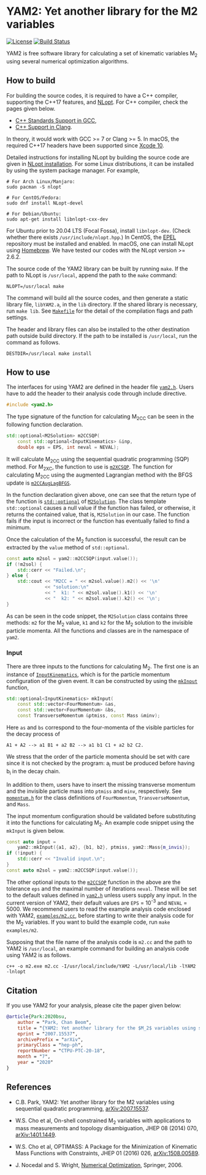 # YAM2: Yet another library for the M2 variables

[![License](https://img.shields.io/badge/License-BSD%203--Clause-blue.svg)](https://opensource.org/licenses/BSD-3-Clause)
[![Build Status](https://travis-ci.com/cbpark/YAM2.svg?branch=master)](https://travis-ci.com/cbpark/YAM2)

YAM2 is free software library for calculating a set of kinematic variables M<sub>2</sub> using several numerical optimization algorithms.

## How to build

For building the source codes, it is required to have a C++ compiler, supporting the C++17 features, and [NLopt](https://github.com/stevengj/nlopt). For C++ compiler, check the pages given below.

* [C++ Standards Support in GCC](https://gcc.gnu.org/projects/cxx-status.html),
* [C++ Support in Clang](https://clang.llvm.org/cxx_status.html).

In theory, it would work with GCC >= 7 or Clang >= 5. In macOS, the required C++17 headers have been supported since [Xcode 10](https://developer.apple.com/documentation/xcode-release-notes/xcode-10-release-notes).

Detailed instructions for installing NLopt by building the source code are given in [NLopt installation](https://nlopt.readthedocs.io/en/latest/NLopt_Installation/). For some Linux distributions, it can be installed by using the system package manager. For example,

```
# For Arch Linux/Manjaro:
sudo pacman -S nlopt

# For CentOS/Fedora:
sudo dnf install NLopt-devel

# For Debian/Ubuntu:
sudo apt-get install libnlopt-cxx-dev
```

For Ubuntu prior to 20.04 LTS (Focal Fossa), install `libnlopt-dev`. (Check whether there exists `/usr/include/nlopt.hpp`.) In CentOS, the [EPEL](https://fedoraproject.org/wiki/EPEL) repository must be installed and enabled. In macOS, one can install NLopt using [Homebrew](https://brew.sh/). We have tested our codes with the NLopt version >= 2.6.2.

The source code of the YAM2 library can be built by running `make`. If the path to NLopt is `/usr/local`, append the path to the `make` command:

```
NLOPT=/usr/local make
```

The command will build all the source codes, and then generate a static library file, `libYAM2.a`, in the `lib` directory. If the shared library is necessary, run `make lib`. See [`Makefile`](./Makefile) for the detail of the compilation flags and path settings.

The header and library files can also be installed to the other destination path outside build directory. If the path to be installed is `/usr/local`, run the command as follows.

```
DESTDIR=/usr/local make install
```

## How to use

The interfaces for using YAM2 are defined in the header file [`yam2.h`](./src/yam2.h). Users have to add the header to their analysis code through include directive.

``` c++
#include <yam2.h>
```

The type signature of the function for calculating M<sub>2CC</sub> can be seen in the following function declaration.

``` c++
std::optional<M2Solution> m2CCSQP(
    const std::optional<InputKinematics> &inp,
    double eps = EPS, int neval = NEVAL);
```

It will calculate M<sub>2CC</sub> using the sequential quadratic programming (SQP) method. For M<sub>2XC</sub>, the function to use is [`m2XCSQP`](./src/yam2.h). The function for calculating M<sub>2CC</sub> using the augmented Lagrangian method with the BFGS update is [`m2CCAugLagBFGS`](./src/yam2.h).

In the function declaration given above, one can see that the return type of the function is [`std::optional`](https://en.cppreference.com/w/cpp/utility/optional) of [`M2Solution`](./src/yam2.h). The class template `std::optional` causes a null value if the function has failed, or otherwise, it returns the contained value, that is, `M2Solution` in our case. The function fails if the input is incorrect or the function has eventually failed to find a minimum.

Once the calculation of the M<sub>2</sub> function is successful, the result can be extracted by the `value` method of `std::optional`.

``` c++
const auto m2sol = yam2::m2CCSQP(input.value());
if (!m2sol) {
    std::cerr << "Failed.\n";
} else {
    std::cout << "M2CC = " << m2sol.value().m2() << '\n'
              << "solution:\n"
              << "  k1: " << m2sol.value().k1() << '\n'
              << "  k2: " << m2sol.value().k2() << '\n';
}
```

As can be seen in the code snippet, the `M2Solution` class contains three methods: `m2` for the M<sub>2</sub> value, `k1` and `k2` for the M<sub>2</sub> solution to the invisible particle momenta. All the functions and classes are in the namespace of `yam2`.

### Input

There are three inputs to the functions for calculating M<sub>2</sub>. The first one is an instance of [`InputKinematics`](./src/input.h), which is for the particle momentum configuration of the given event. It can be constructed by using the [`mkInput`](./src/input.h) function,

``` c++
std::optional<InputKinematics> mkInput(
    const std::vector<FourMomentum> &as,
    const std::vector<FourMomentum> &bs,
    const TransverseMomentum &ptmiss, const Mass &minv);
```

Here `as` and `bs` correspond to the four-momenta of the visible particles for the decay process of

```
A1 + A2 --> a1 B1 + a2 B2 --> a1 b1 C1 + a2 b2 C2.
```

We stress that the order of the particle momenta should be set with care since it is not checked by the program: a<sub>i</sub> must be produced before having b<sub>i</sub> in the decay chain.

In addition to them, users have to insert the missing transverse momentum and the invisible particle mass into `ptmiss` and `minv`, respectively. See [`momentum.h`](./src/momentum.h) for the class definitions of `FourMomentum`, `TransverseMomentum`, and `Mass`.

The input momentum configuration should be validated before substituting it into the functions for calculating M<sub>2</sub>. An example code snippet using the `mkInput` is given below.

``` c++
const auto input =
    yam2::mkInput({a1, a2}, {b1, b2}, ptmiss, yam2::Mass{m_invis});
if (!input) {
    std::cerr << "Invalid input.\n";
}
const auto m2sol = yam2::m2CCSQP(input.value());
```

The other optional inputs to the [`m2CCSQP`](./src/yam2.h) function in the above are the tolerance `eps` and the maximal number of iterations `neval`. These will be set to the default values defined in [`yam2.h`](./src/yam2.h) unless users supply any input. In the current version of YAM2, their default values are `EPS` = 10<sup>-3</sup> and `NEVAL` = 5000. We recommend users to read the example analysis code enclosed with YAM2, [`examples/m2.cc`](./examples/m2.cc), before starting to write their analysis code for the M<sub>2</sub> variables. If you want to build the example code, run `make examples/m2`.

Supposing that the file name of the analysis code is `m2.cc` and the path to YAM2 is `/usr/local`, an example command for building an analysis code using YAM2 is as follows.

```
c++ -o m2.exe m2.cc -I/usr/local/include/YAM2 -L/usr/local/lib -lYAM2 -lnlopt
```
## Citation

If you use YAM2 for your analysis, please cite the paper given below:

``` bibtex
@article{Park:2020bsu,
    author = "Park, Chan Beom",
    title = "{YAM2: Yet another library for the $M_2$ variables using sequential quadratic programming}",
    eprint = "2007.15537",
    archivePrefix = "arXiv",
    primaryClass = "hep-ph",
    reportNumber = "CTPU-PTC-20-18",
    month = "7",
    year = "2020"
}
```

## References

* C.B. Park, YAM2: Yet another library for the M2 variables using sequential quadratic programming, [arXiv:2007.15537](https://arxiv.org/abs/2007.15537).

* W.S. Cho et al, On-shell constrained M<sub>2</sub>​ variables with applications to mass measurements and topology disambiguation, JHEP 08 (2014) 070, [arXiv:1401.1449](https://arxiv.org/abs/1401.1449).

* W.S. Cho et al, OPTIMASS: A Package for the Minimization of Kinematic Mass Functions with Constraints, JHEP 01 (2016) 026, [arXiv:1508.00589](https://arxiv.org/abs/1508.00589).

* J. Nocedal and S. Wright, [Numerical Optimization](https://link.springer.com/book/10.1007/978-0-387-40065-5), Springer, 2006.
